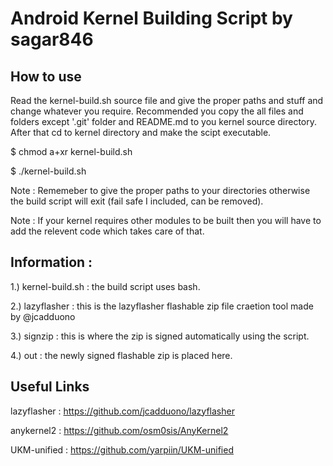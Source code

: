 # Android Kernel Building Script by sagar846

## How to use

Read the kernel-build.sh source file and give the proper paths and stuff and change whatever you require.
Recommended you copy the all files and folders except '.git' folder and README.md to you kernel source directory.
After that cd to kernel directory and make the scipt executable.

$ chmod a+xr kernel-build.sh

$ ./kernel-build.sh

Note : Rememeber to give the proper paths to your directories otherwise the build script will exit (fail safe I included, can be removed).

Note : If your kernel requires other modules to be built then you will have to add the relevent code  which takes care of that.

## Information :

1.) kernel-build.sh : the build script uses bash.

2.) lazyflasher : this is the lazyflasher flashable zip file craetion tool made by @jcadduono

3.) signzip : this is where the zip is signed automatically using the script.

4.) out : the newly signed flashable zip is placed here.

## Useful Links

lazyflasher : https://github.com/jcadduono/lazyflasher

anykernel2  : https://github.com/osm0sis/AnyKernel2

UKM-unified : https://github.com/yarpiin/UKM-unified
